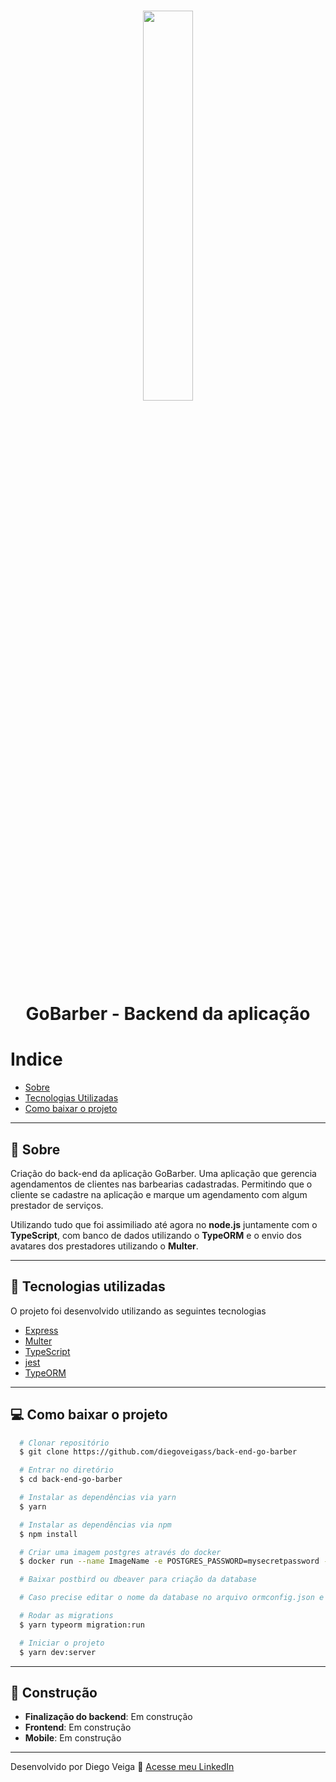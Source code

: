 <h1 align="center">
  <img src="https://lh3.googleusercontent.com/KXeyZCwYdhmXATiNH5UzwkweYesVpsGacL6PQEddho5jOsbu1fX-PFvXtJwKrRQ3TdU" width=40%>

  GoBarber - Backend da aplicação
</h1>

# Indice
- [Sobre](#-sobre)
- [Tecnologias Utilizadas](#-tecnologias-utilizadas)
- [Como baixar o projeto](#-como-baixar-o-projeto)

---

## 📖 Sobre

Criação do back-end da aplicação GoBarber. Uma aplicação que gerencia agendamentos de clientes nas barbearias cadastradas. Permitindo que o cliente se cadastre na aplicação e marque um agendamento com algum prestador de serviços.

Utilizando tudo que foi assimiliado até agora no **node.js** juntamente com o **TypeScript**, com banco de dados utilizando o **TypeORM** e o envio dos avatares dos prestadores utilizando o **Multer**.


---

## 🚀 Tecnologias utilizadas

O projeto foi desenvolvido utilizando as seguintes tecnologias

- [Express](https://expressjs.com/pt-br/)
- [Multer](https://www.npmjs.com/package/multer)
- [TypeScript](https://www.typescriptlang.org/)
- [jest](https://jestjs.io/)
- [TypeORM](https://typeorm.io/#/)

---

## 💻 Como baixar o projeto

```bash
  # Clonar repositório
  $ git clone https://github.com/diegoveigass/back-end-go-barber

  # Entrar no diretório
  $ cd back-end-go-barber

  # Instalar as dependências via yarn
  $ yarn

  # Instalar as dependências via npm
  $ npm install

  # Criar uma imagem postgres através do docker
  $ docker run --name ImageName -e POSTGRES_PASSWORD=mysecretpassword -p 5432:5432 -d postgres

  # Baixar postbird ou dbeaver para criação da database

  # Caso precise editar o nome da database no arquivo ormconfig.json e no './src/database/index.ts'

  # Rodar as migrations
  $ yarn typeorm migration:run

  # Iniciar o projeto
  $ yarn dev:server
```

---

## 🚧 Construção

- **Finalização do backend**: Em construção
- **Frontend**: Em construção
- **Mobile**: Em construção

---

Desenvolvido por Diego Veiga 🚀 [Acesse meu LinkedIn](https://linkedin.com/in/diegoveigass)
